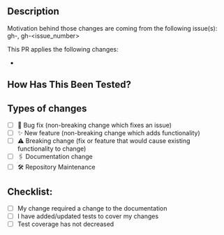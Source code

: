 ## Description
Motivation behind those changes are coming from the following issue(s): gh-<issue number>, gh-<issue_number>
  
<!--- describe your changes in this section -->
This PR applies the following changes:

- 

## How Has This Been Tested?
<!--- Please describe in detail how you tested your changes. -->
<!--- Include details of your testing environment, and the tests you ran to -->
<!--- see how your change affects other areas of the code, etc. -->

## Types of changes
<!--- What types of changes does your code introduce? Put an `x` in all the boxes that apply: -->
- [ ] 🐛 Bug fix (non-breaking change which fixes an issue)
- [ ] ✨ New feature (non-breaking change which adds functionality)
- [ ] ⚠️ Breaking change (fix or feature that would cause existing functionality to change)
- [ ] 🖇️ Documentation change
- [ ] 🛠️ Repository Maintenance

## Checklist:
<!--- Go over all the following points, and put an `x` in all the boxes that apply. -->
<!--- If you're unsure about any of these, don't hesitate to ask. We're here to help! -->
- [ ] My change required a change to the documentation
- [ ] I have added/updated tests to cover my changes
- [ ] Test coverage has not decreased
